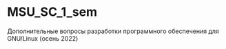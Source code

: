 # MSU_SC_1_sem
Дополнительные вопросы разработки программного обеспечения для GNU/Linux (осень 2022)
